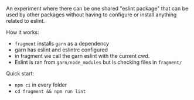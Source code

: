 An experiment where there can be one shared "eslint package" that can be used by other packages without having to configure or install anything related to eslint.

How it works:
- `fragment` installs `garn` as a dependency
- garn has eslint and eslintrc configured
- in fragment we call the garn eslint with the current cwd. 
- Eslint is ran from `garn/node_modules` but is checking files in `fragment/`

Quick start:
- `npm ci` in every folder
- `cd fragment && npm run lint`
